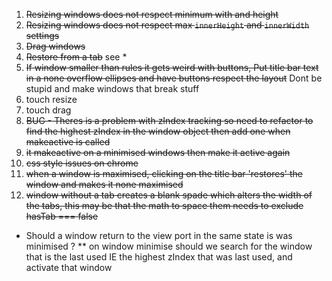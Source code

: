 1) ~~Resizing windows does not respect minimum with and height~~
2) ~~Resizing windows does not respect max `innerHeight` and `innerWidth` settings~~
3) ~~Drag windows~~
4) ~~Restore from a tab~~ see *
5) ~~If window smaller than rules it gets weird with buttons, Put title bar text in a none overflow ellipses and have buttons respect the layout~~ Dont be stupid and make windows that break stuff
6) touch resize
7) touch drag
8) ~~BUG - Theres is a problem with zIndex tracking so need to refactor to find the highest zIndex in the window object then add one when makeactive is called~~
9) ~~it makeactive on a minimised windows then make it active again~~
10) ~~css style issues on chrome~~
11) ~~when a window is maximised, clicking on the title bar 'restores' the window and makes it none maximised~~
12) ~~window without a tab creates a blank spade which alters the width of the tabs, this may be that the math to space them needs to exclude hasTab === false~~

* Should a window return to the view port in the same state is was minimised ?
** on window minimise should we search for the window that is the last used IE the highest zIndex that was last used, and activate that window
